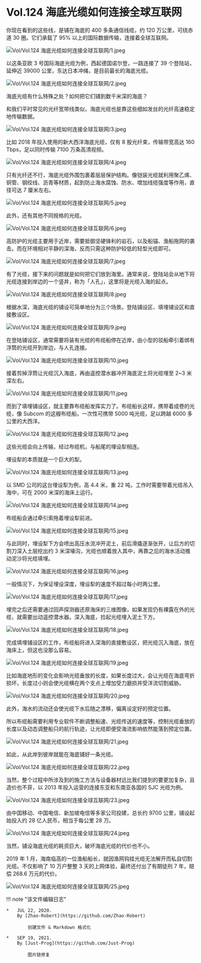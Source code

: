 # Vol.124 海底光缆如何连接全球互联网

你现在看到的这些线，是铺在海底的 400 多条通信线缆，约 120 万公里，可绕赤道 30 圈。它们承载了 95% 以上的国际数据传输，连接着全球互联网。

![Vol/Vol.124 海底光缆如何连接全球互联网/1.jpeg](https://cdn.jsdelivr.net/gh/ipaperclip-icu/static/image/文字稿/Vol/Vol.124%20海底光缆如何连接全球互联网/1.jpeg)

以这条亚欧 3 号国际海底光缆为例，西起德国诺尔登，一路连接了 39 个登陆站，延伸近 39000 公里，东达日本冲绳，是目前最长的海底光缆。

![Vol/Vol.124 海底光缆如何连接全球互联网/2.jpeg](https://cdn.jsdelivr.net/gh/ipaperclip-icu/static/image/文字稿/Vol/Vol.124%20海底光缆如何连接全球互联网/2.jpeg)

海底光缆有什么特殊之处？如何把它们铺到数千米深的海底？

和我们平时常见的光纤宽带线类似，海底光缆也是靠这些细如发丝的光纤高速稳定地传输数据。

![Vol/Vol.124 海底光缆如何连接全球互联网/3.jpeg](https://cdn.jsdelivr.net/gh/ipaperclip-icu/static/image/文字稿/Vol/Vol.124%20海底光缆如何连接全球互联网/3.jpeg)

比如 2018 年投入使用的新大西洋海底光缆，仅有 8 股光纤束，传输带宽高达 160 Tbps，足以同时传输 7100 万条高清视频。

![Vol/Vol.124 海底光缆如何连接全球互联网/4.jpeg](https://cdn.jsdelivr.net/gh/ipaperclip-icu/static/image/文字稿/Vol/Vol.124%20海底光缆如何连接全球互联网/4.jpeg)

只有光纤还不行，海底光缆外围包裹着层层保护结构。像铠装光缆就利用聚乙烯、铜管、钢绞线、沥青等材质，起到防止海水腐蚀、防水、增加线缆强度等作用，直径可达 7 厘米左右。

![Vol/Vol.124 海底光缆如何连接全球互联网/5.jpeg](https://cdn.jsdelivr.net/gh/ipaperclip-icu/static/image/文字稿/Vol/Vol.124%20海底光缆如何连接全球互联网/5.jpeg)

此外，还有其他不同规格的光缆。

![Vol/Vol.124 海底光缆如何连接全球互联网/6.jpeg](https://cdn.jsdelivr.net/gh/ipaperclip-icu/static/image/文字稿/Vol/Vol.124%20海底光缆如何连接全球互联网/6.jpeg)

高防护的光缆主要用于近岸，需要抵御坚硬锋利的岩石，以及船锚、渔船拖网的袭击。而在环境相对平静的深海，反而只需这种防护较低的轻型光缆即可。

![Vol/Vol.124 海底光缆如何连接全球互联网/7.jpeg](https://cdn.jsdelivr.net/gh/ipaperclip-icu/static/image/文字稿/Vol/Vol.124%20海底光缆如何连接全球互联网/7.jpeg)

有了光缆，接下来的问题就是如何把它们放到海里。通常来说，登陆站会从地下将光缆连接到岸边的一个竖井，称为「人孔」，这里将是光缆入海的起点。

![Vol/Vol.124 海底光缆如何连接全球互联网/8.jpeg](https://cdn.jsdelivr.net/gh/ipaperclip-icu/static/image/文字稿/Vol/Vol.124%20海底光缆如何连接全球互联网/8.jpeg)

根据水深，海底光缆的铺设可简单地分为三个场景。登陆铺设区、填埋铺设区和直接敷设区。

![Vol/Vol.124 海底光缆如何连接全球互联网/9.jpeg](https://cdn.jsdelivr.net/gh/ipaperclip-icu/static/image/文字稿/Vol/Vol.124%20海底光缆如何连接全球互联网/9.jpeg)

在登陆铺设区，通常需要将装有光缆的布缆船停在近岸，由小型的驳船牵引着绑有浮筒的光缆开到岸边，与人孔连接。

![Vol/Vol.124 海底光缆如何连接全球互联网/10.jpeg](https://cdn.jsdelivr.net/gh/ipaperclip-icu/static/image/文字稿/Vol/Vol.124%20海底光缆如何连接全球互联网/10.jpeg)

接着剪掉浮筒让光缆沉入海底，再由遥控潜水器冲开海底泥土将光缆埋至 2\~3 米深左右。

![Vol/Vol.124 海底光缆如何连接全球互联网/11.jpeg](https://cdn.jsdelivr.net/gh/ipaperclip-icu/static/image/文字稿/Vol/Vol.124%20海底光缆如何连接全球互联网/11.jpeg)

而到了填埋铺设区，就主要靠布缆船发挥实力了。布缆船长这样，携带着成卷的光缆，像 Subcom 的这艘布缆船，一次性可携带 5000 吨光缆，足以跨越 6000 多公里的大西洋。

![Vol/Vol.124 海底光缆如何连接全球互联网/12.jpeg](https://cdn.jsdelivr.net/gh/ipaperclip-icu/static/image/文字稿/Vol/Vol.124%20海底光缆如何连接全球互联网/12.jpeg)

这些光缆会向上传输，经过布缆机，与船尾的埋设犁相连。

埋设犁的本质就是一个巨大的犁。

![Vol/Vol.124 海底光缆如何连接全球互联网/13.jpeg](https://cdn.jsdelivr.net/gh/ipaperclip-icu/static/image/文字稿/Vol/Vol.124%20海底光缆如何连接全球互联网/13.jpeg)

以 SMD 公司的这台埋设犁为例，高 4.4 米，重 22 吨，工作时需要带着光缆吊入海中，可在 2000 米深的海床上运行。

![Vol/Vol.124 海底光缆如何连接全球互联网/14.jpeg](https://cdn.jsdelivr.net/gh/ipaperclip-icu/static/image/文字稿/Vol/Vol.124%20海底光缆如何连接全球互联网/14.jpeg)

布缆船会通过牵引索拖着埋设犁前进。

![Vol/Vol.124 海底光缆如何连接全球互联网/15.jpeg](https://cdn.jsdelivr.net/gh/ipaperclip-icu/static/image/文字稿/Vol/Vol.124%20海底光缆如何连接全球互联网/15.jpeg)

与此同时，埋设犁下方会喷出高压水流冲开泥土，前后滑撬逐渐张开，让后方的切割刀深入土层挖出约 3 米深壕沟，光缆也顺着放入其中，再靠之后的海水活动推动泥沙将光缆填埋。

![Vol/Vol.124 海底光缆如何连接全球互联网/16.jpeg](https://cdn.jsdelivr.net/gh/ipaperclip-icu/static/image/文字稿/Vol/Vol.124%20海底光缆如何连接全球互联网/16.jpeg)

一般情况下，为保证埋设深度，埋设犁的速度不超过每小时两公里。

![Vol/Vol.124 海底光缆如何连接全球互联网/17.jpeg](https://cdn.jsdelivr.net/gh/ipaperclip-icu/static/image/文字稿/Vol/Vol.124%20海底光缆如何连接全球互联网/17.jpeg)

埋完之后还需要通过回声探测器还原海床的三维图像，如果发现仍有裸露在外的光缆，就需要出动遥控潜水器。深入海底，捡起光缆埋入泥土下方。

![Vol/Vol.124 海底光缆如何连接全球互联网/18.jpeg](https://cdn.jsdelivr.net/gh/ipaperclip-icu/static/image/文字稿/Vol/Vol.124%20海底光缆如何连接全球互联网/18.jpeg)

完成填埋铺设区的工作，布缆船将进入深海的直接敷设区，把光缆沉入海底，放在海床上，但这也没那么容易。

![Vol/Vol.124 海底光缆如何连接全球互联网/19.jpeg](https://cdn.jsdelivr.net/gh/ipaperclip-icu/static/image/文字稿/Vol/Vol.124%20海底光缆如何连接全球互联网/19.jpeg)

比如海底地形的变化会影响光缆垂放的长度，如果长度过大，会让光缆在海底弯折损坏，长度过小则会使光缆横在两个支点上增加受力磨损并受洋流切割威胁。

![Vol/Vol.124 海底光缆如何连接全球互联网/20.jpeg](https://cdn.jsdelivr.net/gh/ipaperclip-icu/static/image/文字稿/Vol/Vol.124%20海底光缆如何连接全球互联网/20.jpeg)

此外，海水的流动还会使光缆下水后随之漂移，偏离设定好的预定位置。

所以布缆船需要利用专业软件不断调整船速、光缆传送的速度等，控制光缆垂放的长度以及动态调整船只的航行轨迹，让光缆即便受海流影响依然能落到预定位置。

![Vol/Vol.124 海底光缆如何连接全球互联网/21.jpeg](https://cdn.jsdelivr.net/gh/ipaperclip-icu/static/image/文字稿/Vol/Vol.124%20海底光缆如何连接全球互联网/21.jpeg)

如此，从此岸到彼岸就能在海底铺好一条光缆。

![Vol/Vol.124 海底光缆如何连接全球互联网/22.jpeg](https://cdn.jsdelivr.net/gh/ipaperclip-icu/static/image/文字稿/Vol/Vol.124%20海底光缆如何连接全球互联网/22.jpeg)

当然，整个过程中所涉及到的施工方法与设备器材远比我们提到的要更加复杂，且造价也不菲，以 2013 年投入运营的连接东亚和东南亚各国的 SJC 光缆为例。

![Vol/Vol.124 海底光缆如何连接全球互联网/23.jpeg](https://cdn.jsdelivr.net/gh/ipaperclip-icu/static/image/文字稿/Vol/Vol.124%20海底光缆如何连接全球互联网/23.jpeg)

由中国移动、中国电信、新加坡电信等多家公司投建，总长约 9700 公里，铺设起始投入约 28 亿人民币，相当于每公里 28 万。

![Vol/Vol.124 海底光缆如何连接全球互联网/24.jpeg](https://cdn.jsdelivr.net/gh/ipaperclip-icu/static/image/文字稿/Vol/Vol.124%20海底光缆如何连接全球互联网/24.jpeg)

当然，铺设海底光缆的耗资巨大，破坏海底光缆的代价也不小。

2019 年 1 月，海南临高的一位渔船船长，就因渔网钩挂光缆无法解开而私自切割光缆。不仅影响了 10 万户整整 3 天的上网体验，最终还付出了有期徒刑 7 年，赔偿 268.6 万元的代价。

![Vol/Vol.124 海底光缆如何连接全球互联网/25.jpeg](https://cdn.jsdelivr.net/gh/ipaperclip-icu/static/image/文字稿/Vol/Vol.124%20海底光缆如何连接全球互联网/25.jpeg)

!!! note "该文件编辑日志"

	* 	JUL 22, 2020.
		By [Zhao-Robert](https://github.com/Zhao-Robert)

			创建文件 & Markdown 格式化

	*	SEP 19, 2021.
		By [Just-Prog](https://github.com/Just-Prog)

			图片链修复
